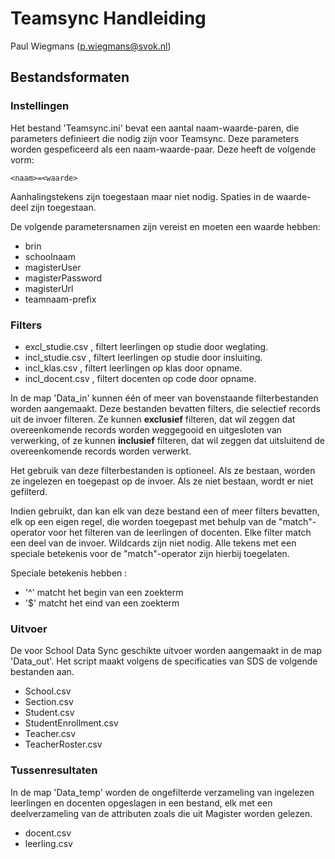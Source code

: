 # Teamsync Handleiding

Paul Wiegmans (p.wiegmans@svok.nl) 

## Bestandsformaten

### Instellingen

Het bestand 'Teamsync.ini' bevat een aantal naam-waarde-paren, die parameters definieert die nodig zijn voor Teamsync. Deze parameters worden gespeficeerd als een naam-waarde-paar. Deze heeft de volgende vorm:

    <naam>=<waarde>

Aanhalingstekens zijn toegestaan maar niet nodig. Spaties in de waarde-deel zijn toegestaan. 

De volgende parametersnamen zijn vereist en moeten een waarde hebben: 
* brin
* schoolnaam
* magisterUser
* magisterPassword
* magisterUrl
* teamnaam-prefix


### Filters 

* excl_studie.csv    , filtert leerlingen op studie door weglating.
* incl_studie.csv    , filtert leerlingen op studie door insluiting. 
* incl_klas.csv      , filtert leerlingen op klas door opname.
* incl_docent.csv    , filtert docenten op code door opname.

In de map 'Data_in' kunnen één of meer van bovenstaande filterbestanden worden aangemaakt. Deze bestanden bevatten filters, die selectief records uit de invoer filteren. Ze kunnen **exclusief** filteren, dat wil zeggen dat overeenkomende records worden weggegooid en uitgesloten van verwerking, of ze kunnen **inclusief** filteren, dat wil zeggen dat uitsluitend de overeenkomende records worden verwerkt.

Het gebruik van deze filterbestanden is optioneel. Als ze bestaan, worden ze ingelezen en toegepast op de invoer. Als ze niet bestaan, wordt er niet gefilterd.

Indien gebruikt, dan kan elk van deze bestand een of meer filters bevatten, elk op een eigen regel, die worden toegepast met behulp van de "match"-operator voor het filteren van de leerlingen of docenten. Elke filter match een deel van de invoer. Wildcards zijn niet nodig. Alle tekens met een speciale betekenis voor de "match"-operator zijn hierbij toegelaten.

Speciale betekenis hebben :
* '^' matcht het begin van een zoekterm 
* '$' matcht het eind van een zoekterm

### Uitvoer 

De voor School Data Sync geschikte uitvoer worden aangemaakt in de map 'Data_out'. Het script maakt volgens de specificaties van SDS de volgende bestanden aan. 

* School.csv
* Section.csv
* Student.csv
* StudentEnrollment.csv
* Teacher.csv
* TeacherRoster.csv

### Tussenresultaten

In de map 'Data_temp' worden de ongefilterde verzameling van ingelezen leerlingen en docenten opgeslagen in een bestand, elk met een deelverzameling van de attributen zoals die uit Magister worden gelezen. 
* docent.csv
* leerling.csv
